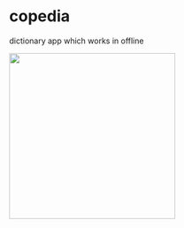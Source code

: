 # copedia
dictionary app which works in offline

<img width=300 src="http://i.gyazo.com/a8535208abdfd887504c97c944bb419f.png">
